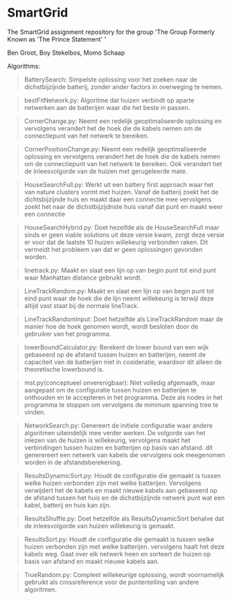 # SmartGrid
The SmartGrid assignment repository for the group 'The Group Formerly Known as 'The Prince Statement' '

Ben Groot, Boy Stekelbos, Momo Schaap

Algorithms:

> BatterySearch:
Simpelste oplossing voor het zoeken naar de dichstbijzijnde batterij, zonder ander factors in overweging te nemen.

> bestFitNetwork.py:
Algoritme dat huizen verbindt op aparte netwerken aan de batterijen waar die het beste in passen.

> CornerChange.py:
Neemt een redelijk geoptimaliseerde oplossing en vervolgens verandert het de hoek die de kabels nemen om de connectiepunt van het netwerk te bereiken.

> CornerPositionChange.py:
Neemt een redelijk geoptimaliseerde oplossing en vervolgens verandert het de hoek die de kabels nemen om de connectiepunt van het netwerk te bereiken. Ook verandert het de inleesvolgorde van de huizen met gerugeleerde mate.

> HouseSearchFull.py:
Werkt uit een battery first approach waar het van nature clusters vormt met huizen. Vanaf de batterij zoekt het de dichtsbijzijnde huis en maakt daar een connectie mee vervolgens zoekt het naar de dichstbijzijdnste huis vanaf dat punt en maakt weer een connectie

> HouseSearchHybrid.py:
Doet hezelfde als de HouseSearchFull maar sinds er geen viable solutions uit deze versie kwam, zorgt deze versie er voor dat de laatste 10 huizen willekeurig verbonden raken. Dit vermeidt het probleem van dat er geen oplossingen gevonden worden.

> linetrack.py:
Maakt en slaat een lijn op van begin punt tot eind punt waar Manhattan distance gebruikt wordt.

> LineTrackRandom.py:
Maakt en slaat een lijn op van begin punt tot eind punt waar de hoek die de lijn neemt willekeurig is terwijl deze altijd vast staat bij de normale lineTrack.

> LineTrackRandomInput:
Doet hetzelfde als LineTrackRandom maar de manier hoe de hoek genomen wordt, wordt besloten door de gebruiker van het programma.

> lowerBoundCalculator.py:
Berekent de lower bound van een wijk gebaseerd op de afstand tussen huizen en batterijen, neemt de capaciteit van de batterijen niet in cosideratie, waardoor dit alleen de theoretische lowerbound is.

> mst.py(conceptueel onverenigbaar):
Niet volledig afgemaatk, maar aangepast om de configuratie tussen huizen en batterijen te onthouden en te accepteren in het programma. Deze als nodes in het programma te stoppen om vervolgens de minimum spanning tree te vinden.

> NetworkSearch.py:
Genereert de initiele configuratie waar andere algoritmen uiteindelijk mee verder werken. De volgorde van het inlezen van de huizen is willekeurig, vervolgens maakt het verbindingen tussen huizen en batterijen op basis van afstand. dit generereert een netwerk van kabels die vervolgens ook meegenomen worden in de afstandsberekening.

> ResultsDynamicSort.py:
Houdt de configuratie die gemaakt is tussen welke huizen verbonden zijn met welke batterijen. Vervolgens verwijdert het de kabels en maakt nieuwe kabels aan gebaseerd op de afstand tussen het huis en de dichstbijzijnde netwerk punt wat een kabel, batterij en huis kan zijn.

> ResultsShuffle.py:
Doet hetzelfde als ResultsDynamicSort behalve dat de inleesvolgorde van huizen willekeurig is gemaakt.

> ResultsSort.py:
Houdt de configuratie die gemaakt is tussen welke huizen verbonden zijn met welke batterijen. vervolgens haalt het deze kabels weg. Gaat over elk netwerk heen en sorteert de huizen op basis van afstand en maakt nieuwe kabels aan.

> TrueRandom.py:
Compleet willekeurige oplossing, wordt voornamelijk gebruikt als crossreference voor de puntentelling van andere algoritmen.